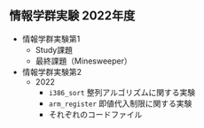 ## 情報学群実験 2022年度
- 情報学群実験第1
    - Study課題
    - 最終課題（Minesweeper）
- 情報学群実験第2
  - 2022
    - `i386_sort`
      整列アルゴリズムに関する実験
    - `arm_register`
      即値代入制限に関する実験
    - それぞれのコードファイル
